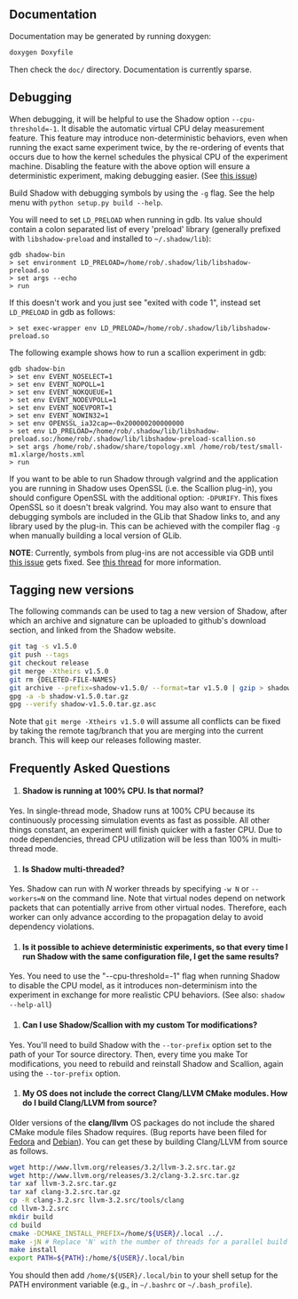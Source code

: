 ## Documentation

Documentation may be generated by running doxygen:
```bash
doxygen Doxyfile
```

Then check the `doc/` directory. Documentation is currently sparse.

## Debugging

When debugging, it will be helpful to use the Shadow option `--cpu-threshold=-1`. It disable the automatic virtual CPU delay measurement feature. This feature may introduce non-deterministic behaviors, even when running the exact same experiment twice, by the re-ordering of events that occurs due to how the kernel schedules the physical CPU of the experiment machine. Disabling the feature with the above option will ensure a deterministic experiment, making debugging easier. (See [this issue](https://github.com/shadow/shadow/issues/45))

Build Shadow with debugging symbols by using the `-g` flag. See the help menu with `python setup.py build --help`.

You will need to set `LD_PRELOAD` when running in gdb. Its value should contain a colon separated list of every 'preload' library (generally prefixed with `libshadow-preload` and installed to `~/.shadow/lib`):
```
gdb shadow-bin
> set environment LD_PRELOAD=/home/rob/.shadow/lib/libshadow-preload.so
> set args --echo
> run
```

If this doesn't work and you just see "exited with code 1", instead set
`LD_PRELOAD` in gdb as follows:
```
> set exec-wrapper env LD_PRELOAD=/home/rob/.shadow/lib/libshadow-preload.so
```

The following example shows how to run a scallion experiment in gdb:

```
gdb shadow-bin
> set env EVENT_NOSELECT=1
> set env EVENT_NOPOLL=1
> set env EVENT_NOKQUEUE=1
> set env EVENT_NODEVPOLL=1
> set env EVENT_NOEVPORT=1
> set env EVENT_NOWIN32=1
> set env OPENSSL_ia32cap=~0x200000200000000
> set env LD_PRELOAD=/home/rob/.shadow/lib/libshadow-preload.so:/home/rob/.shadow/lib/libshadow-preload-scallion.so
> set args /home/rob/.shadow/share/topology.xml /home/rob/test/small-m1.xlarge/hosts.xml
> run
```

If you want to be able to run Shadow through valgrind and the application you 
are running in Shadow uses OpenSSL (i.e. the Scallion plug-in), you should configure OpenSSL with the 
additional option: `-DPURIFY`. This fixes OpenSSL so it doesn't break valgrind.
You may also want to ensure that debugging symbols are included in the GLib
that Shadow links to, and any library used by the plug-in. This can be achieved
with the compiler flag `-g` when manually building a local version of GLib.

__NOTE__: Currently, symbols from plug-ins are not accessible via GDB until [this issue](https://github.com/shadow/shadow/issues/101) gets fixed. See [this thread](http://mailman.cs.umn.edu/archives/shadow-dev/2013-September/000066.html) for more information.

## Tagging new versions

The following commands can be used to tag a new version of Shadow, after which an
archive and signature can be uploaded to github's download section, and linked
from the Shadow website.

```bash
git tag -s v1.5.0
git push --tags
git checkout release
git merge -Xtheirs v1.5.0
git rm {DELETED-FILE-NAMES}
git archive --prefix=shadow-v1.5.0/ --format=tar v1.5.0 | gzip > shadow-v1.5.0.tar.gz
gpg -a -b shadow-v1.5.0.tar.gz
gpg --verify shadow-v1.5.0.tar.gz.asc
```

Note that `git merge -Xtheirs v1.5.0` will assume all conflicts can be fixed by taking the remote tag/branch that you are merging into the current branch. This will keep our releases following master.

## Frequently Asked Questions

1. #### Shadow is running at 100% CPU. Is that normal?  
Yes. In single-thread mode, Shadow runs at 100% CPU because its continuously processing simulation events as fast as possible. All other things constant, an experiment will finish quicker with a faster CPU. Due to node dependencies, thread CPU utilization will be less than 100% in multi-thread mode.

1. #### Is Shadow multi-threaded?  
Yes. Shadow can run with _N_ worker threads by specifying `-w N` or `--workers=N` on the command line. Note that virtual nodes depend on network packets that can potentially arrive from other virtual nodes. Therefore, each worker can only advance according to the propagation delay to avoid dependency violations.

1. #### Is it possible to achieve deterministic experiments, so that every time I run Shadow with the same configuration file, I get the same results?  
Yes. You need to use the "--cpu-threshold=-1" flag when running Shadow to disable the CPU model, as it introduces non-determinism into the experiment in exchange for more realistic CPU behaviors. (See also: `shadow --help-all`)

1. #### Can I use Shadow/Scallion with my custom Tor modifications?  
Yes. You'll need to build Shadow with the `--tor-prefix` option set to the path of your Tor source directory. Then, every time you make Tor modifications, you need to rebuild and reinstall Shadow and Scallion, again using the `--tor-prefix` option.

1. #### My OS does not include the correct Clang/LLVM CMake modules. How do I build Clang/LLVM from source?  
Older versions of the **clang/llvm** OS packages do not include the shared CMake module files Shadow requires. (Bug reports have been filed for [Fedora](https://bugzilla.redhat.com/show_bug.cgi?id=914713) and [Debian](http://bugs.debian.org/cgi-bin/bugreport.cgi?bug=701153)). You can get these by building Clang/LLVM from source as follows.  
```bash
wget http://www.llvm.org/releases/3.2/llvm-3.2.src.tar.gz
wget http://www.llvm.org/releases/3.2/clang-3.2.src.tar.gz
tar xaf llvm-3.2.src.tar.gz
tar xaf clang-3.2.src.tar.gz
cp -R clang-3.2.src llvm-3.2.src/tools/clang
cd llvm-3.2.src
mkdir build
cd build
cmake -DCMAKE_INSTALL_PREFIX=/home/${USER}/.local ../.
make -jN # Replace 'N' with the number of threads for a parallel build
make install
export PATH=${PATH}:/home/${USER}/.local/bin
```  
You should then add `/home/${USER}/.local/bin` to your shell setup for the PATH environment variable (e.g., in `~/.bashrc` or `~/.bash_profile`).  